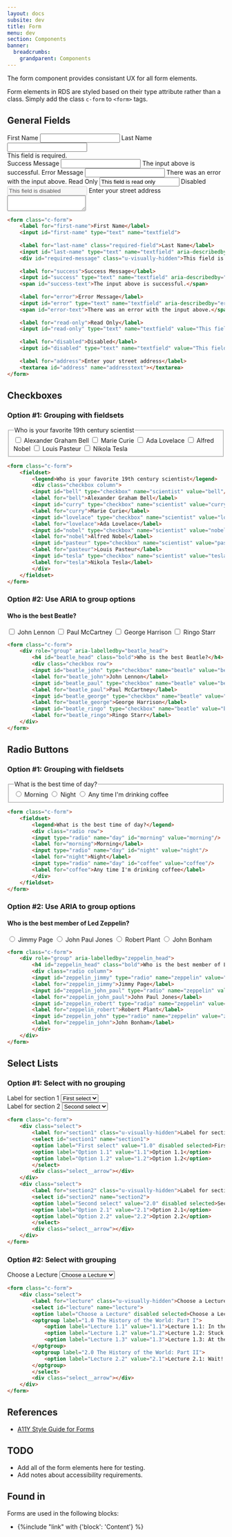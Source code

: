 ```yaml
---
layout: docs
subsite: dev
title: Form
menu: dev
section: Components
banner:
  breadcrumbs:
    grandparent: Components
---
```

The form component provides consistant UX for all form elements.

Form elements in RDS are styled based on their type attribute rather than a class. Simply add the class `c-form` to `<form>` tags.

## General Fields

<form class="c-form">
    <label for="first-name">First Name</label>
    <input id="first-name" type="text" name="textfield">
    <label for="last-name" class="required-field">Last Name</label>
    <input id="last-name" type="text" name="textfield" aria-describedby="required-message" required>
    <div id="required-message" class="u-visually-hidden">This field is required.</div>
    <label for="success">Success Message</label>
    <input id="success" type="text" name="textfield" aria-describedby="success-text" aria-invalid="false">
    <span id="success-text">The input above is successful.</span>
    <label for="error">Error Message</label>
    <input id="error" type="text" name="textfield" aria-describedby="error-text" aria-invalid="true">
    <span id="error-text">There was an error with the input above.</span>
    <label for="read-only">Read Only</label>
    <input id="read-only" type="text" name="textfield" value="This field is read only" readonly>
    <label for="disabled">Disabled</label>
    <input id="disabled" type="text" name="textfield" value="This field is disabled" disabled>
    <label for="address">Enter your street address</label>
    <textarea id="address" name="addresstext"></textarea>
</form>

```html
<form class="c-form">
    <label for="first-name">First Name</label>
    <input id="first-name" type="text" name="textfield">
    
    <label for="last-name" class="required-field">Last Name</label>
    <input id="last-name" type="text" name="textfield" aria-describedby="required-message" required>
    <div id="required-message" class="u-visually-hidden">This field is required.</div>
    
    <label for="success">Success Message</label>
    <input id="success" type="text" name="textfield" aria-describedby="success-text" aria-invalid="false">
    <span id="success-text">The input above is successful.</span>
    
    <label for="error">Error Message</label>
    <input id="error" type="text" name="textfield" aria-describedby="error-text" aria-invalid="true">
    <span id="error-text">There was an error with the input above.</span>
    
    <label for="read-only">Read Only</label>
    <input id="read-only" type="text" name="textfield" value="This field is read only" readonly>
    
    <label for="disabled">Disabled</label>
    <input id="disabled" type="text" name="textfield" value="This field is disabled" disabled>
    
    <label for="address">Enter your street address</label>
    <textarea id="address" name="addresstext"></textarea>
</form>
```

## Checkboxes

### Option #1: Grouping with fieldsets

<form class="c-form">
    <fieldset>
        <legend>Who is your favorite 19th century scientist</legend>
        <div class="checkbox column">
        <input id="bell" type="checkbox" name="scientist" value="bell"/>
        <label for="bell">Alexander Graham Bell</label>
        <input id="curry" type="checkbox" name="scientist" value="curry"/>
        <label for="curry">Marie Curie</label>
        <input id="lovelace" type="checkbox" name="scientist" value="lovelace"/>
        <label for="lovelace">Ada Lovelace</label>
        <input id="nobel" type="checkbox" name="scientist" value="nobel"/>
        <label for="nobel">Alfred Nobel</label>
        <input id="pasteur" type="checkbox" name="scientist" value="pasteur"/>
        <label for="pasteur">Louis Pasteur</label>
        <input id="tesla" type="checkbox" name="scientist" value="tesla"/>
        <label for="tesla">Nikola Tesla</label>
        </div>
    </fieldset>
</form>

```html
<form class="c-form">
    <fieldset>
        <legend>Who is your favorite 19th century scientist</legend>
        <div class="checkbox column">
        <input id="bell" type="checkbox" name="scientist" value="bell"/>
        <label for="bell">Alexander Graham Bell</label>
        <input id="curry" type="checkbox" name="scientist" value="curry"/>
        <label for="curry">Marie Curie</label>
        <input id="lovelace" type="checkbox" name="scientist" value="lovelace"/>
        <label for="lovelace">Ada Lovelace</label>
        <input id="nobel" type="checkbox" name="scientist" value="nobel"/>
        <label for="nobel">Alfred Nobel</label>
        <input id="pasteur" type="checkbox" name="scientist" value="pasteur"/>
        <label for="pasteur">Louis Pasteur</label>
        <input id="tesla" type="checkbox" name="scientist" value="tesla"/>
        <label for="tesla">Nikola Tesla</label>
        </div>
    </fieldset>
</form>
```

### Option #2: Use ARIA to group options

<form class="c-form">
    <div role="group" aria-labelledby="beatle_head">
        <h4 id="beatle_head" class="bold">Who is the best Beatle?</h4>
        <div class="checkbox row">
        <input id="beatle_john" type="checkbox" name="beatle" value="beatle_john"/>
        <label for="beatle_john">John Lennon</label>
        <input id="beatle_paul" type="checkbox" name="beatle" value="beatle_paul"/>
        <label for="beatle_paul">Paul McCartney</label>
        <input id="beatle_george" type="checkbox" name="beatle" value="beatle_george"/>
        <label for="beatle_george">George Harrison</label>
        <input id="beatle_ringo" type="checkbox" name="beatle" value="beatle_ringo"/>
        <label for="beatle_ringo">Ringo Starr</label>
    </div>
</form>

```html
<form class="c-form">
    <div role="group" aria-labelledby="beatle_head">
        <h4 id="beatle_head" class="bold">Who is the best Beatle?</h4>
        <div class="checkbox row">
        <input id="beatle_john" type="checkbox" name="beatle" value="beatle_john"/>
        <label for="beatle_john">John Lennon</label>
        <input id="beatle_paul" type="checkbox" name="beatle" value="beatle_paul"/>
        <label for="beatle_paul">Paul McCartney</label>
        <input id="beatle_george" type="checkbox" name="beatle" value="beatle_george"/>
        <label for="beatle_george">George Harrison</label>
        <input id="beatle_ringo" type="checkbox" name="beatle" value="beatle_ringo"/>
        <label for="beatle_ringo">Ringo Starr</label>
    </div>
</form>
```

## Radio Buttons

### Option #1: Grouping with fieldsets

<form class="c-form">
    <fieldset>
        <legend>What is the best time of day?</legend>
        <div class="radio row">
        <input type="radio" name="day" id="morning" value="morning"/>
        <label for="morning">Morning</label>
        <input type="radio" name="day" id="night" value="night"/>
        <label for="night">Night</label>
        <input type="radio" name="day" id="coffee" value="coffee"/>
        <label for="coffee">Any time I'm drinking coffee</label>
        </div>
    </fieldset>
</form>

```html
<form class="c-form">
    <fieldset>
        <legend>What is the best time of day?</legend>
        <div class="radio row">
        <input type="radio" name="day" id="morning" value="morning"/>
        <label for="morning">Morning</label>
        <input type="radio" name="day" id="night" value="night"/>
        <label for="night">Night</label>
        <input type="radio" name="day" id="coffee" value="coffee"/>
        <label for="coffee">Any time I'm drinking coffee</label>
        </div>
    </fieldset>
</form>
```

### Option #2: Use ARIA to group options

<form class="c-form">
    <div role="group" aria-labelledby="zeppelin_head">
        <h4 id="zeppelin_head" class="bold">Who is the best member of Led Zeppelin?</h4>
        <div class="radio column">
        <input id="zeppelin_jimmy" type="radio" name="zeppelin" value="zeppelin_jimmy"/>
        <label for="zeppelin_jimmy">Jimmy Page</label>
        <input id="zeppelin_john_paul" type="radio" name="zeppelin" value="zeppelin_john_paul"/>
        <label for="zeppelin_john_paul">John Paul Jones</label>
        <input id="zeppelin_robert" type="radio" name="zeppelin" value="zeppelin_robert"/>
        <label for="zeppelin_robert">Robert Plant</label>
        <input id="zeppelin_john" type="radio" name="zeppelin" value="zeppelin_john"/>
        <label for="zeppelin_john">John Bonham</label>
        </div>
    </div>
</form>

```html
<form class="c-form">
    <div role="group" aria-labelledby="zeppelin_head">
        <h4 id="zeppelin_head" class="bold">Who is the best member of Led Zeppelin?</h4>
        <div class="radio column">
        <input id="zeppelin_jimmy" type="radio" name="zeppelin" value="zeppelin_jimmy"/>
        <label for="zeppelin_jimmy">Jimmy Page</label>
        <input id="zeppelin_john_paul" type="radio" name="zeppelin" value="zeppelin_john_paul"/>
        <label for="zeppelin_john_paul">John Paul Jones</label>
        <input id="zeppelin_robert" type="radio" name="zeppelin" value="zeppelin_robert"/>
        <label for="zeppelin_robert">Robert Plant</label>
        <input id="zeppelin_john" type="radio" name="zeppelin" value="zeppelin_john"/>
        <label for="zeppelin_john">John Bonham</label>
        </div>
    </div>
</form>
```

## Select Lists

### Option #1: Select with no grouping

<form class="c-form">
    <div class="select">
        <label for="section1" class="u-visually-hidden">Label for section 1</label>
        <select id="section1" name="section1">
        <option label="First select" value="1.0" disabled selected>First select</option>
        <option label="Option 1.1" value="1.1">Option 1.1</option>
        <option label="Option 1.2" value="1.2">Option 1.2</option>
        </select>
        <div class="select__arrow"></div>
    </div>
    <div class="select">
        <label for="section2" class="u-visually-hidden">Label for section 2</label>
        <select id="section2" name="section2">
        <option label="Second select" value="2.0" disabled selected>Second select</option>
        <option label="Option 2.1" value="2.1">Option 2.1</option>
        <option label="Option 2.2" value="2.2">Option 2.2</option>
        </select>
        <div class="select__arrow"></div>
    </div>
</form>

```html
<form class="c-form">
    <div class="select">
        <label for="section1" class="u-visually-hidden">Label for section 1</label>
        <select id="section1" name="section1">
        <option label="First select" value="1.0" disabled selected>First select</option>
        <option label="Option 1.1" value="1.1">Option 1.1</option>
        <option label="Option 1.2" value="1.2">Option 1.2</option>
        </select>
        <div class="select__arrow"></div>
    </div>
    <div class="select">
        <label for="section2" class="u-visually-hidden">Label for section 2</label>
        <select id="section2" name="section2">
        <option label="Second select" value="2.0" disabled selected>Second select</option>
        <option label="Option 2.1" value="2.1">Option 2.1</option>
        <option label="Option 2.2" value="2.2">Option 2.2</option>
        </select>
        <div class="select__arrow"></div>
    </div>
</form>
```

### Option #2: Select with grouping

<form class="c-form">
    <div class="select">
        <label for="lecture" class="u-visually-hidden">Choose a Lecture</label>
        <select id="lecture" name="lecture">
        <option label="Choose a Lecture" disabled selected>Choose a Lecture</option>
        <optgroup label="1.0 The History of the World: Part I">
            <option label="Lecture 1.1" value="1.1">Lecture 1.1: In the Beginning</option>
            <option label="Lecture 1.2" value="1.2">Lecture 1.2: Stuck in the Middle</option>
            <option label="Lecture 1.3" value="1.3">Lecture 1.3: At the End</option>
        </optgroup>
        <optgroup label="2.0 The History of the World: Part II">
            <option label="Lecture 2.2" value="2.1">Lecture 2.1: Wait! There's More</option>
        </optgroup>
        </select>
        <div class="select__arrow"></div>
    </div>
</form>

```html
<form class="c-form">
    <div class="select">
        <label for="lecture" class="u-visually-hidden">Choose a Lecture</label>
        <select id="lecture" name="lecture">
        <option label="Choose a Lecture" disabled selected>Choose a Lecture</option>
        <optgroup label="1.0 The History of the World: Part I">
            <option label="Lecture 1.1" value="1.1">Lecture 1.1: In the Beginning</option>
            <option label="Lecture 1.2" value="1.2">Lecture 1.2: Stuck in the Middle</option>
            <option label="Lecture 1.3" value="1.3">Lecture 1.3: At the End</option>
        </optgroup>
        <optgroup label="2.0 The History of the World: Part II">
            <option label="Lecture 2.2" value="2.1">Lecture 2.1: Wait! There's More</option>
        </optgroup>
        </select>
        <div class="select__arrow"></div>
    </div>
</form>
```

## References

- [A11Y Style Guide for Forms](https://a11y-style-guide.com/style-guide/section-forms.html)

## TODO

- Add all of the form elements here for testing.
- Add notes about accessibility requirements.

## Found in

Forms are used in the following blocks:

- {%include "link" with {'block': 'Content'} %}
